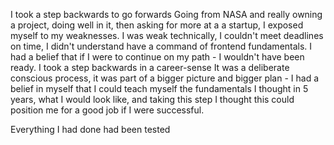 I took a step backwards to go forwards
Going from NASA and really owning a project, doing well in it, then asking for more at a a startup, I exposed myself to my weaknesses.
I was weak technically, I couldn't meet deadlines on time, I didn't understand have a command of frontend fundamentals.
I had a belief that if I were to continue on my path - I wouldn't have been ready.
I took a step backwards in a career-sense
It was a deliberate conscious process, it was part of a bigger picture and bigger plan - I had a belief in myself that I could teach myself the fundamentals
I thought in 5 years, what I would look like, and taking this step I thought this could position me for a good job if I were successful.

Everything I had done had been tested
